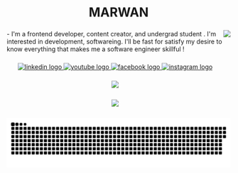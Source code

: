 <h1 align="center">MARWAN</h1>

###

<img align="right" height="187" src="https://i.pinimg.com/originals/e4/26/70/e426702edf874b181aced1e2fa5c6cde.gif"  />

###

<p align="left">- I'm a frontend developer, content creator, and undergrad student . I'm interested in development, softwareing. I'll be fast for satisfy my desire to know everything that makes me a software engineer skillful !</p>

###

<div align="center">
  <a href="https://www.linkedin.com/in/mhcm" target="_blank">
    <img src="https://raw.githubusercontent.com/maurodesouza/profile-readme-generator/master/src/assets/icons/social/linkedin/default.svg" width="97" height="45" alt="linkedin logo"  />
  </a>
  <a href="https://www.youtube.com/@coderman_" target="_blank">
    <img src="https://raw.githubusercontent.com/maurodesouza/profile-readme-generator/master/src/assets/icons/social/youtube/default.svg" width="97" height="45" alt="youtube logo"  />
  </a>
  <a href="https://www.facebook.com/profile.php?id=100004919478365" target="_blank">
    <img src="https://raw.githubusercontent.com/maurodesouza/profile-readme-generator/master/src/assets/icons/social/facebook/default.svg" width="97" height="45" alt="facebook logo"  />
  </a>
  <a href="https://www.instagram.com/7egza/" target="_blank">
    <img src="https://raw.githubusercontent.com/maurodesouza/profile-readme-generator/master/src/assets/icons/social/instagram/default.svg" width="97" height="45" alt="instagram logo"  />
  </a>
</div>

###

<div align="center">
  <img src="https://profile-counter.glitch.me/marwancm/count.svg?"  />
</div>

###

<p align="center">
  <a>
    <img src="https://skillicons.dev/icons?i=git,css,html,js,react,github,vscode,tailwind,bootstrap" />
  </a>
</p>

###

![](https://raw.githubusercontent.com/CompetitiveLin/Snake-in-Contribution-Grid/output/github-contribution-grid-snake.svg)
